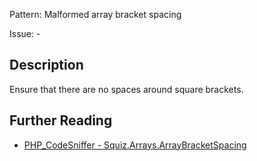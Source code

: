 Pattern: Malformed array bracket spacing

Issue: -

## Description

Ensure that there are no spaces around square brackets.

## Further Reading

* [PHP_CodeSniffer - Squiz.Arrays.ArrayBracketSpacing](https://github.com/squizlabs/PHP_CodeSniffer/blob/master/src/Standards/Squiz/Sniffs/Arrays/ArrayBracketSpacingSniff.php)